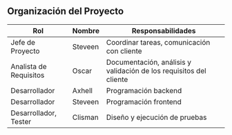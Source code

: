 ## Organización del Proyecto
| Rol                 | Nombre   | Responsabilidades                                      |
|---------------------|---------|-------------------------------------------------------|
| Jefe de Proyecto    | Steveen | Coordinar tareas, comunicación con cliente           |
| Analista de Requisitos | Oscar  | Documentación, análisis y validación de los requisitos del cliente |
| Desarrollador       | Axhell  | Programación backend                                  |
| Desarrollador       | Steveen | Programación frontend                                 |
| Desarrollador, Tester | Clisman | Diseño y ejecución de pruebas                        |

